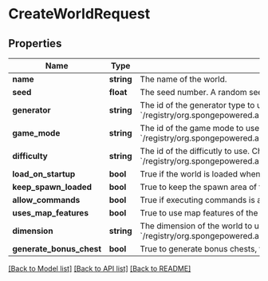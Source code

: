 # CreateWorldRequest

## Properties
Name | Type | Description | Notes
------------ | ------------- | ------------- | -------------
**name** | **string** | The name of the world. | [optional] 
**seed** | **float** | The seed number. A random seed is generated if not provided. | [optional] 
**generator** | **string** | The id of the generator type to use. Check &#x60;/registry/org.spongepowered.api.world.GeneratorType&#x60;. | [optional] 
**game_mode** | **string** | The id of the game mode to use. Check &#x60;/registry/org.spongepowered.api.entity.living.player.gamemode.GameMode&#x60;. | [optional] 
**difficulty** | **string** | The id of the difficutly to use. Check &#x60;/registry/org.spongepowered.api.world.difficulty.Difficulty&#x60;. | [optional] 
**load_on_startup** | **bool** | True if the world is loaded when the server starts, false otherwise. | [optional] 
**keep_spawn_loaded** | **bool** | True to keep the spawn area of the world loaded, even if it is empty. | [optional] 
**allow_commands** | **bool** | True if executing commands is allowed in the world. | [optional] 
**uses_map_features** | **bool** | True to use map features of the generator (such as villages). | [optional] 
**dimension** | **string** | The dimension of the world to use. Check &#x60;/registry/org.spongepowered.api.world.DimensionType&#x60;. | [optional] 
**generate_bonus_chest** | **bool** | True to generate bonus chests, false otherwise. | [optional] 

[[Back to Model list]](../README.md#documentation-for-models) [[Back to API list]](../README.md#documentation-for-api-endpoints) [[Back to README]](../README.md)


